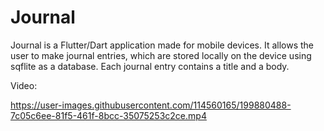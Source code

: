 # Journal

Journal is a Flutter/Dart application made for mobile devices. It allows the user to make journal entries, which are stored locally on the device using sqflite as a database. Each journal entry contains a title and a body.

Video:

https://user-images.githubusercontent.com/114560165/199880488-7c05c6ee-81f5-461f-8bcc-35075253c2ce.mp4
